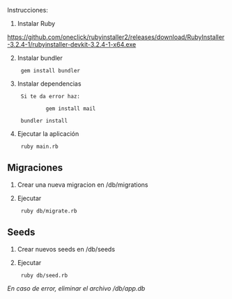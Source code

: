 Instrucciones:

1. Instalar Ruby

https://github.com/oneclick/rubyinstaller2/releases/download/RubyInstaller-3.2.4-1/rubyinstaller-devkit-3.2.4-1-x64.exe

2. Instalar bundler

        gem install bundler

3. Instalar dependencias

        Si te da error haz:

                gem install mail

        bundler install

4. Ejecutar la aplicación

        ruby main.rb

## Migraciones

1. Crear una nueva migracion en /db/migrations

2. Ejecutar 

        ruby db/migrate.rb

## Seeds

1. Crear nuevos seeds en /db/seeds

2. Ejecutar 

        ruby db/seed.rb

*En caso de error, eliminar el archivo /db/app.db*

